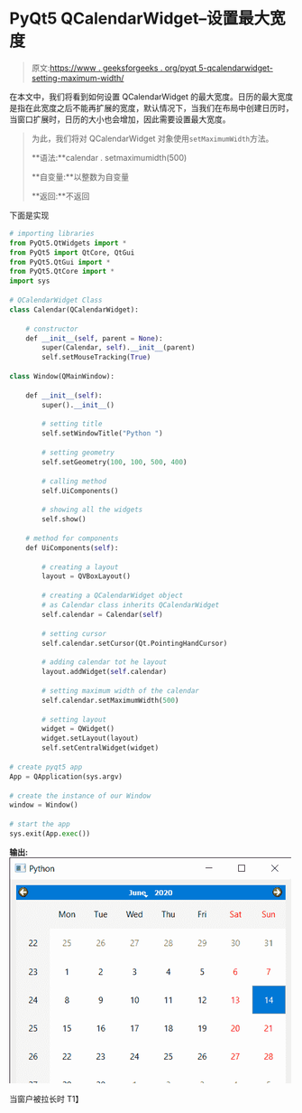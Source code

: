 # PyQt5 QCalendarWidget–设置最大宽度

> 原文:[https://www . geeksforgeeks . org/pyqt 5-qcalendarwidget-setting-maximum-width/](https://www.geeksforgeeks.org/pyqt5-qcalendarwidget-setting-maximum-width/)

在本文中，我们将看到如何设置 QCalendarWidget 的最大宽度。日历的最大宽度是指在此宽度之后不能再扩展的宽度，默认情况下，当我们在布局中创建日历时，当窗口扩展时，日历的大小也会增加，因此需要设置最大宽度。

> 为此，我们将对 QCalendarWidget 对象使用`setMaximumWidth`方法。
> 
> **语法:**calendar . setmaximumidth(500)
> 
> **自变量:**以整数为自变量
> 
> **返回:**不返回

下面是实现

```py
# importing libraries
from PyQt5.QtWidgets import * 
from PyQt5 import QtCore, QtGui
from PyQt5.QtGui import * 
from PyQt5.QtCore import * 
import sys

# QCalendarWidget Class
class Calendar(QCalendarWidget):

    # constructor
    def __init__(self, parent = None):
        super(Calendar, self).__init__(parent)
        self.setMouseTracking(True)

class Window(QMainWindow):

    def __init__(self):
        super().__init__()

        # setting title
        self.setWindowTitle("Python ")

        # setting geometry
        self.setGeometry(100, 100, 500, 400)

        # calling method
        self.UiComponents()

        # showing all the widgets
        self.show()

    # method for components
    def UiComponents(self):

        # creating a layout
        layout = QVBoxLayout()

        # creating a QCalendarWidget object
        # as Calendar class inherits QCalendarWidget
        self.calendar = Calendar(self)

        # setting cursor
        self.calendar.setCursor(Qt.PointingHandCursor)

        # adding calendar tot he layout
        layout.addWidget(self.calendar)

        # setting maximum width of the calendar
        self.calendar.setMaximumWidth(500)

        # setting layout
        widget = QWidget()
        widget.setLayout(layout)
        self.setCentralWidget(widget)

# create pyqt5 app
App = QApplication(sys.argv)

# create the instance of our Window
window = Window()

# start the app
sys.exit(App.exec())
```

**输出:**
![](img/7ecb571fd234704d5e838aefb1673e1b.png)

当窗户被拉长时
T1】